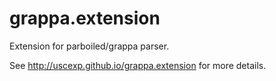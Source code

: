 grappa.extension
================

Extension for parboiled/grappa parser.

See http://uscexp.github.io/grappa.extension for more details.
